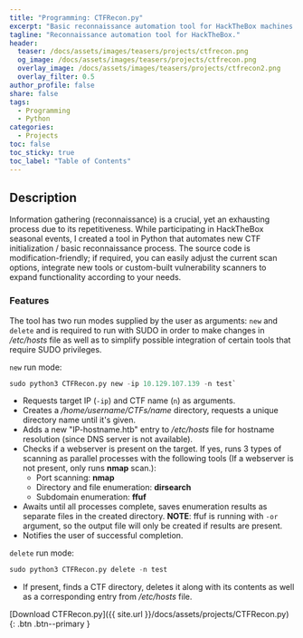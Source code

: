 ```yaml
---
title: "Programming: CTFRecon.py"
excerpt: "Basic reconnaissance automation tool for HackTheBox machines."
tagline: "Reconnaissance automation tool for HackTheBox."
header:
  teaser: /docs/assets/images/teasers/projects/ctfrecon.png
  og_image: /docs/assets/images/teasers/projects/ctfrecon.png
  overlay_image: /docs/assets/images/teasers/projects/ctfrecon2.png
  overlay_filter: 0.5
author_profile: false
share: false
tags:
  - Programming
  - Python
categories:
  - Projects
toc: false
toc_sticky: true
toc_label: "Table of Contents"
---
```


## Description

Information gathering (reconnaissance) is a crucial, yet an exhausting process due to its repetitiveness. While participating in HackTheBox seasonal events, I created a tool in Python that automates new CTF initialization / basic reconnaissance process. The source code is modification-friendly; if required, you can easily adjust the current scan options, integrate new tools or custom-built vulnerability scanners to expand functionality according to your needs.

### Features

The tool has two run modes supplied by the user as arguments: `new` and `delete` and is required to run with SUDO in order to make changes in */etc/hosts* file as well as to simplify possible integration of certain tools that require SUDO privileges.

`new` run mode:

```python
sudo python3 CTFRecon.py new -ip 10.129.107.139 -n test`
```
* Requests target IP (`-ip`) and CTF name (`n`) as arguments.
* Creates a */home/username/CTFs/name* directory, requests a unique directory name until it's given.
* Adds a new "IP-hostname.htb" entry to */etc/hosts* file for hostname resolution (since DNS server is not available).
* Checks if a webserver is present on the target. If yes, runs 3 types of scanning as parallel processes with the following tools (If a webserver is not present, only runs **nmap** scan.):
  * Port scanning: **nmap**
  * Directory and file enumeration: **dirsearch**
  * Subdomain enumeration: **ffuf**
* Awaits until all processes complete, saves enumeration results as separate files in the created directory.
**NOTE**: ffuf is running with `-or` argument, so the output file will only be created if results are present.
* Notifies the user of successful completion.

`delete` run mode:
```python
sudo python3 CTFRecon.py delete -n test
```

* If present, finds a CTF directory, deletes it along with its contents as well as a corresponding entry from */etc/hosts* file.

[Download CTFRecon.py]({{ site.url }}/docs/assets/projects/CTFRecon.py){: .btn .btn--primary }
